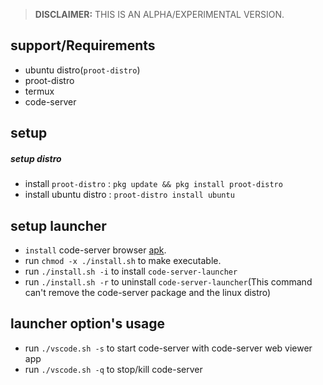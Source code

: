 >**DISCLAIMER:** THIS IS AN ALPHA/EXPERIMENTAL VERSION.
## support/Requirements
- ubuntu distro(`proot-distro`)
- proot-distro
- termux
- code-server

## setup

##### setup distro
- install `proot-distro` : `pkg update && pkg install proot-distro`
- install ubuntu distro : `proot-distro install ubuntu`

## setup launcher
- `install` code-server browser [apk](app/code-server_1.apk).
- run `chmod -x ./install.sh` to make executable.
- run `./install.sh -i` to install `code-server-launcher`
- run `./install.sh -r` to uninstall `code-server-launcher`(This command can't remove the code-server package and the linux distro)

## launcher option's usage
- run `./vscode.sh -s` to start code-server with code-server web viewer app
- run `./vscode.sh -q` to stop/kill code-server
